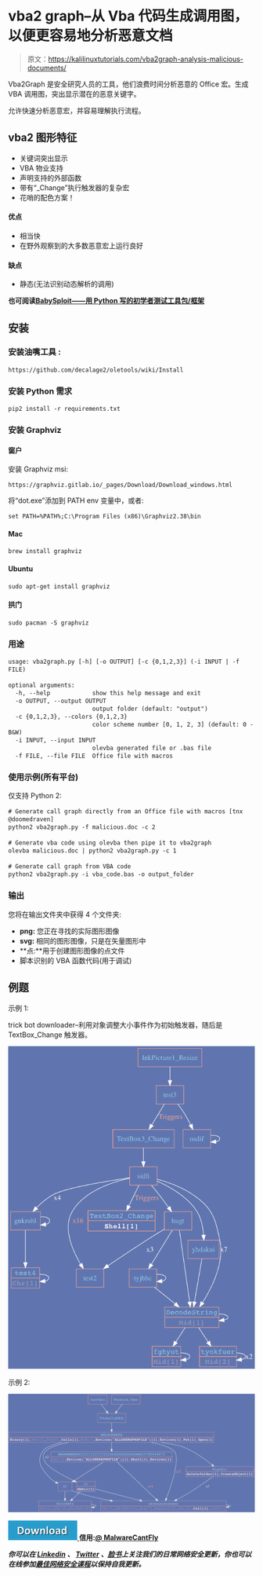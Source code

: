 # vba2 graph–从 Vba 代码生成调用图，以便更容易地分析恶意文档

> 原文：<https://kalilinuxtutorials.com/vba2graph-analysis-malicious-documents/>

Vba2Graph 是安全研究人员的工具，他们浪费时间分析恶意的 Office 宏。生成 VBA 调用图，突出显示潜在的恶意关键字。

允许快速分析恶意宏，并容易理解执行流程。

## **vba2 图形特征**

*   关键词突出显示
*   VBA 物业支持
*   声明支持的外部函数
*   带有“_Change”执行触发器的复杂宏
*   花哨的配色方案！

#### **优点**

*   相当快
*   在野外观察到的大多数恶意宏上运行良好

#### **缺点**

*   静态(无法识别动态解析的调用)

**也可阅读[BabySploit——用 Python 写的初学者测试工具包/框架](https://kalilinuxtutorials.com/babysploit-beginner-pentesting-toolkit/)**

## **安装**

### **安装**油嘴工具 **:**

```
https://github.com/decalage2/oletools/wiki/Install
```

### **安装 Python 需求**

```
pip2 install -r requirements.txt
```

### **安装 Graphviz**

#### **窗户**

安装 Graphviz msi:

```
https://graphviz.gitlab.io/_pages/Download/Download_windows.html
```

将“dot.exe”添加到 PATH env 变量中，或者:

```
set PATH=%PATH%;C:\Program Files (x86)\Graphviz2.38\bin
```

#### **Mac**

```
brew install graphviz
```

#### **Ubuntu**

```
sudo apt-get install graphviz
```

#### **拱门**

```
sudo pacman -S graphviz
```

### **用途**

```
usage: vba2graph.py [-h] [-o OUTPUT] [-c {0,1,2,3}] (-i INPUT | -f FILE)

optional arguments:
  -h, --help            show this help message and exit
  -o OUTPUT, --output OUTPUT
                        output folder (default: "output")
  -c {0,1,2,3}, --colors {0,1,2,3}
                        color scheme number [0, 1, 2, 3] (default: 0 - B&W)
  -i INPUT, --input INPUT
                        olevba generated file or .bas file
  -f FILE, --file FILE  Office file with macros 
```

### **使用示例(所有平台)**

仅支持 Python 2:

```
# Generate call graph directly from an Office file with macros [tnx @doomedraven]
python2 vba2graph.py -f malicious.doc -c 2    

# Generate vba code using olevba then pipe it to vba2graph
olevba malicious.doc | python2 vba2graph.py -c 1

# Generate call graph from VBA code
python2 vba2graph.py -i vba_code.bas -o output_folder 
```

### **输出**

您将在输出文件夹中获得 4 个文件夹:

*   **png:** 您正在寻找的实际图形图像
*   **svg:** 相同的图形图像，只是在矢量图形中
*   **点:**用于创建图形图像的点文件
*   脚本识别的 VBA 函数代码(用于调试)

## **例题**

示例 1:

trick bot downloader–利用对象调整大小事件作为初始触发器，随后是 TextBox_Change 触发器。

![](img/5d1f2810fe32ef977572b5438c6eb925.png)

示例 2:

![](img/1a1fa6d811d2964655b81128a2876f64.png)

[![](img/d861a9096555aeb1980fc054015933d7.png) ](https://github.com/MalwareCantFly/Vba2Graph) **信用:**[**@ MalwareCantFly**](https://twitter.com/MalwareCantFly)

***你可以在 [Linkedin](https://www.linkedin.com/company/gbhackers/) 、 [Twitter](https://twitter.com/GbhackerOn) 、[脸书](https://www.facebook.com/gbhackersadmin)上关注我们的日常网络安全更新，你也可以在线参加[最佳网络安全课程](https://ethicalhackersacademy.com/)以保持自我更新。***